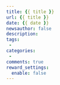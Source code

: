 ```yaml
---
title: {{ title }}
url: {{ title }}
date: {{ date }}
newsauthor: false
description: 
tags: 
 - 
categories: 
 - 
comments: true
reward_settings:
  enable: false
---
```

